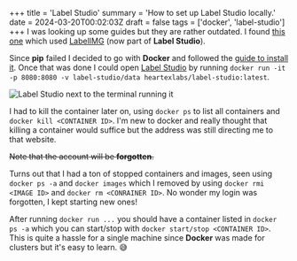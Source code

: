 +++
title = 'Label Studio'
summary = 'How to set up Label Studio locally.'
date = 2024-03-20T00:02:03Z
draft = false
tags = ['docker', 'label-studio']
+++
I was looking up some guides but they are rather outdated. I found [this one](https://betterdatascience.com/detect-license-plates-with-yolo/) which used [LabelIMG](https://github.com/HumanSignal/labelImg) (now  part of **Label Studio**).

Since **pip** failed I decided to go with **Docker** and followed the [guide to install it](https://docs.docker.com/get-docker/).
Once that was done I could open [Label Studio](https://github.com/HumanSignal/label-studio) by running `docker run -it -p 8080:8080 -v label-studio/data heartexlabs/label-studio:latest`.

![Label Studio next to the terminal running it](2024-03-20.png)

I had to kill the container later on, using `docker ps` to list all containers and `docker kill <CONTAINER ID>`. I'm new to docker and really thought that killing a container would suffice but the address was still directing me to that website.

~~Note that the account will be **forgotten**.~~

Turns out that I had a ton of stopped containers and images, seen using `docker ps -a` and `docker images` which I removed by using `docker rmi <IMAGE ID>` and `docker rm <CONRAINER ID>`. No wonder my login was forgotten, I kept starting new ones!

After running `docker run ...` you should have a container listed in `docker ps -a` which you can start/stop with `docker start/stop <CONTAINER ID>`. This is quite a hassle for a single machine since **Docker** was made for clusters but it's easy to learn. 😅️
